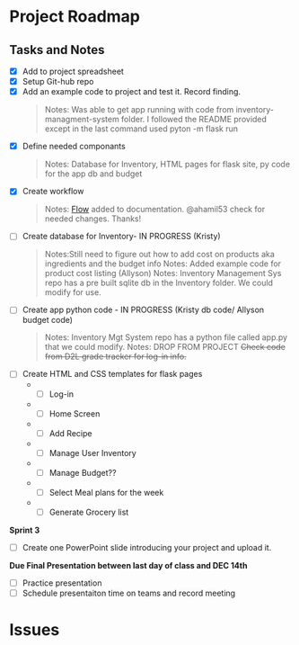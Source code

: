 
# Project Roadmap

##  Tasks and Notes
- [x] Add to project spreadsheet
- [x] Setup Git-hub repo
- [x] Add an example code to project and test it. Record finding.
  > Notes: Was able to get app running with code from inventory-managment-system folder. I followed the README provided except in the last command used pyton -m flask run
- [x] Define needed componants
  > Notes: Database for Inventory, HTML pages for flask site, py code for the app db and budget
- [x] Create workflow
  > Notes: [Flow](meal_pallner_flow.vsdx) added to documentation. @ahamil53 check for needed changes. Thanks!
- [ ] Create database for Inventory- IN PROGRESS (Kristy) 
  > Notes:Still need to figure out how to add cost on products aka ingredients and the budget info
  > Notes: Added example code for product cost listing (Allyson)
  > Notes: Inventory Management Sys repo has a pre built sqlite db in the Inventory folder. We could modify for use. 
- [ ] Create app python code -  IN PROGRESS (Kristy db code/ Allyson budget code)
  > Notes: Inventory Mgt System repo has a python file called app.py that we could modify.
  > Notes: DROP FROM PROJECT ~~Check code from D2L grade tracker for log-in info.~~ 
- [ ] Create HTML and CSS templates for flask pages
  - - [ ] Log-in
  - - [ ] Home Screen
  - - [ ] Add Recipe 
  - - [ ] Manage User Inventory
  - - [ ] Manage Budget??
  - - [ ] Select Meal plans for the week
  - - [ ] Generate Grocery list
 
**Sprint 3**
- [ ] Create one PowerPoint slide introducing your project and upload it.

**Due Final Presentation between last day of class and DEC 14th**
- [ ] Practice presentation 
- [ ] Schedule presentaiton time on teams and record meeting

# Issues


